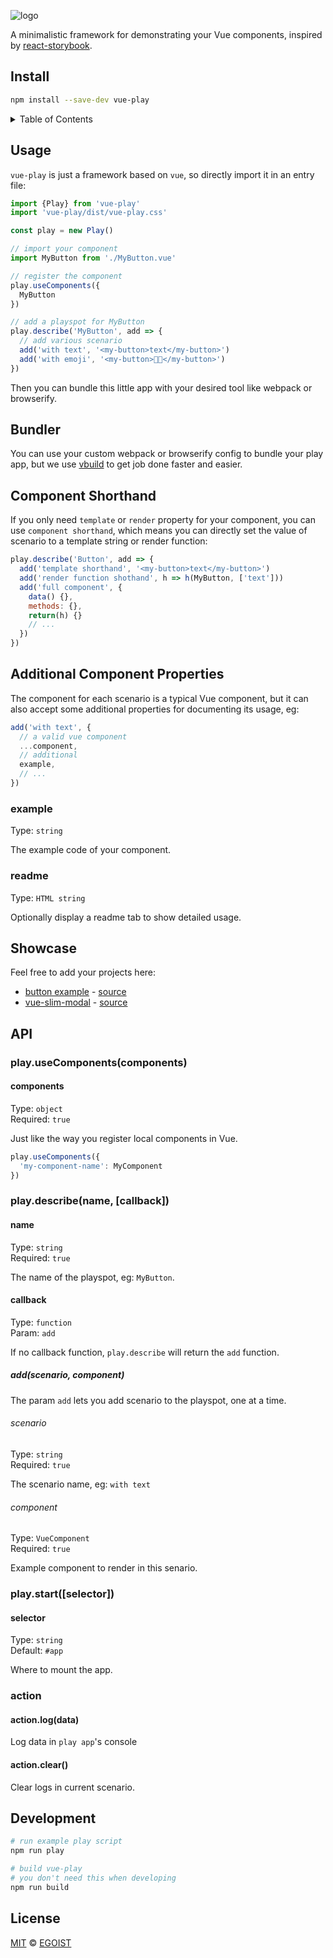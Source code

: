 ![logo](./media/logo.png)

A minimalistic framework for demonstrating your Vue components, inspired by [react-storybook](https://github.com/kadirahq/react-storybook).

## Install

```bash
npm install --save-dev vue-play
```

<details><summary>Table of Contents</summary>

<!-- toc -->

- [Usage](#usage)
- [Bundler](#bundler)
- [Component Shorthand](#component-shorthand)
- [Additional Component Properties](#additional-component-properties)
  * [example](#example)
  * [readme](#readme)
- [Showcase](#showcase)
- [API](#api)
  * [play.useComponents(components)](#playusecomponentscomponents)
    + [components](#components)
  * [play.describe(name, [callback])](#playdescribename-callback)
    + [name](#name)
    + [callback](#callback)
      - [add(scenario, component)](#addscenario-component)
        * [scenario](#scenario)
        * [component](#component)
  * [play.start([selector])](#playstartselector)
    + [selector](#selector)
- [Development](#development)
- [License](#license)

<!-- tocstop -->

</details>

## Usage

`vue-play` is just a framework based on `vue`, so directly import it in an entry file:

```js
import {Play} from 'vue-play'
import 'vue-play/dist/vue-play.css'

const play = new Play()

// import your component
import MyButton from './MyButton.vue'

// register the component
play.useComponents({
  MyButton
})

// add a playspot for MyButton
play.describe('MyButton', add => {
  // add various scenario
  add('with text', '<my-button>text</my-button>')
  add('with emoji', '<my-button>🌟🤔</my-button>')
})
```

Then you can bundle this little app with your desired tool like webpack or browserify.

## Bundler

You can use your custom webpack or browserify config to bundle your play app, but we use [vbuild](https://vbuild.js.org/) to get job done faster and easier.

## Component Shorthand

If you only need `template` or `render` property for your component, you can use `component shorthand`, which means you can directly set the value of scenario to a template string or render function:

```js
play.describe('Button', add => {
  add('template shorthand', '<my-button>text</my-button>')
  add('render function shothand', h => h(MyButton, ['text']))
  add('full component', {
    data() {},
    methods: {},
    return(h) {}
    // ...
  })
})
```

## Additional Component Properties

The component for each scenario is a typical Vue component, but it can also accept some additional properties for documenting its usage, eg:

```js
add('with text', {
  // a valid vue component
  ...component,
  // additional
  example,
  // ...
})
```

### example

Type: `string`

The example code of your component.

### readme

Type: `HTML string`

Optionally display a readme tab to show detailed usage.

## Showcase

Feel free to add your projects here:

- [button example](http://vue-play-button.surge.sh/#/) - [source](https://github.com/vue-play/vue-play/tree/master/playspot)
- [vue-slim-modal](https://egoistian.com/vue-slim-modal/#/) - [source](https://github.com/egoist/vue-slim-modal/tree/master/playspot)

## API

### play.useComponents(components)

#### components

Type: `object`<br>
Required: `true`

Just like the way you register local components in Vue.

```js
play.useComponents({
  'my-component-name': MyComponent
})
```

### play.describe(name, [callback])

#### name

Type: `string`<br>
Required: `true`

The name of the playspot, eg: `MyButton`.

#### callback

Type: `function`<br>
Param: `add`

If no callback function, `play.describe` will return the `add` function.

##### add(scenario, component)

The param `add` lets you add scenario to the playspot, one at a time.

###### scenario

Type: `string`<br>
Required: `true`

The scenario name, eg: `with text`

###### component

Type: `VueComponent`<br>
Required: `true`

Example component to render in this senario.

### play.start([selector])

#### selector

Type: `string`<br>
Default: `#app`

Where to mount the app.

### action

#### action.log(data)

Log data in `play app`'s console

#### action.clear()

Clear logs in current scenario.

## Development

```bash
# run example play script
npm run play

# build vue-play
# you don't need this when developing
npm run build
```

## License

[MIT](https://egoist.mit-license.org) &copy; [EGOIST](https://github.com/egoist)
